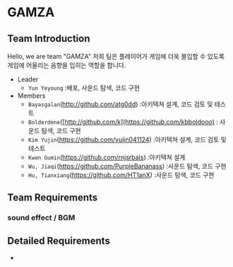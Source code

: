 # GAMZA

## Team Introduction
Hello, we are team "GAMZA"
저희  팀은 플레이어가 게임에 더욱 몰입할 수 있도록 게임에 어울리는 음향을 입히는 역할을 합니다.

- Leader
    - `Yun Yeyoung` :배포, 사운드 탐색, 코드 구현
- Members
    - `Bayasgalan`(http://github.com/atg0dd) :아키텍쳐 설계, 코드 검토 및 테스트
    - `Bolderdene`([http://github.com/k](https://github.com/kbboldooo) : 사운드 탐색, 코드 구현
    - `Kim Yujin`(https://github.com/yujin041124) :아키텍쳐 설계, 코드 검토 및 테스트
    - `Kwon Gumin`(https://github.com/rnjsrbals) :아키텍쳐 설계
    - `Wu, Jiaqi`(https://github.com/PurpleBananass) :사운드 탐색, 코드 구현
    - `Hu, Tianxiang`(https://github.com/HT1anX) :사운드 탐색, 코드 구현

## Team Requirements
### sound effect / BGM



## Detailed Requirements

- 
